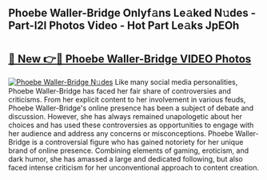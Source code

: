 ## Phoebe Waller-Bridge Onlyf𝚊ns Le𝚊ked N𝚞des - Part-l2I Photos Video - Hot Part Le𝚊ks JpEOh

# <h2><a href="http://ab85851.deff.icu/?id=Phoebe+Waller-Bridge">🔗 New 👉🔴 Phoebe Waller-Bridge VIDEO Photos</a></h2>

[![Phoebe Waller-Bridge N𝚞des](https://i.imgur.com/rIISA9y.gif)](http://ab85851.deff.icu/?id=Phoebe+Waller-Bridge)
Like many social media personalities, Phoebe Waller-Bridge has faced her fair share of controversies and criticisms. From her explicit content to her involvement in various feuds, Phoebe Waller-Bridge's online presence has been a subject of debate and discussion. However, she has always remained unapologetic about her choices and has used these controversies as opportunities to engage with her audience and address any concerns or misconceptions. Phoebe Waller-Bridge is a controversial figure who has gained notoriety for her unique brand of online presence. Combining elements of gaming, eroticism, and dark humor, she has amassed a large and dedicated following, but also faced intense criticism for her unconventional approach to content creation.
